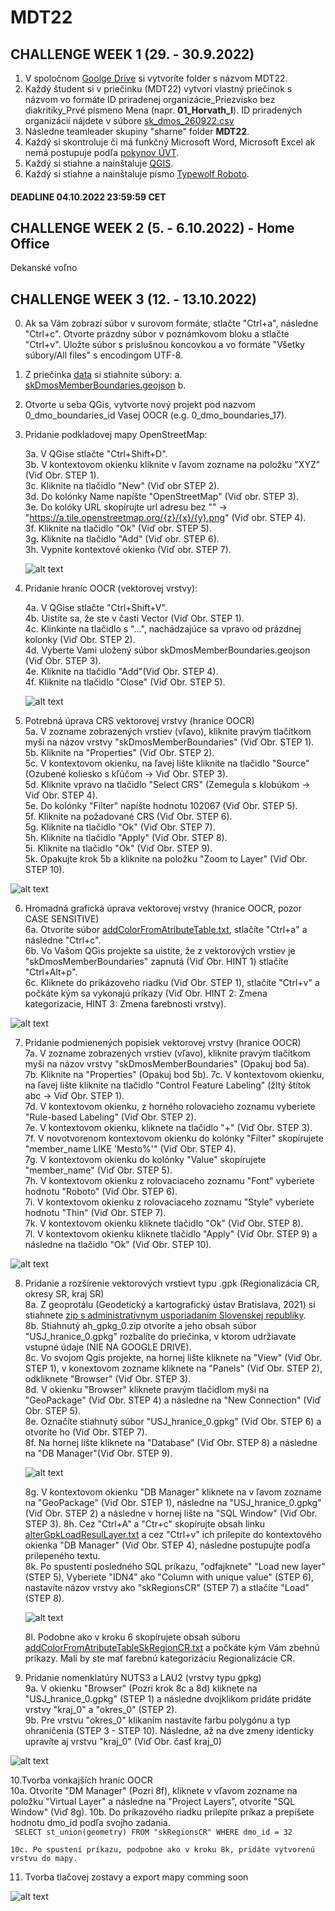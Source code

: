 # MDT22

## CHALLENGE WEEK 1 (29. - 30.9.2022)
1. V spoločnom [Goolge Drive](https://www.google.com/drive/) si vytvoríte folder s názvom MDT22.
2. Každý študent si v priečinku (MDT22) vytvorí vlastný priečinok s názvom vo formáte ID priradenej organizácie_Priezvisko bez diakritiky_Prvé písmeno Mena (napr. <b>01_Horvath_I</b>). ID priradených organizácií nájdete v súbore [sk_dmos_260922.csv](podklady/sk_dmos_260922.csv)
3. Následne teamleader skupiny "sharne" folder <b>MDT22</b>.
4. Každý si skontroluje či má funkčný Microsoft Word, Microsoft Excel ak nemá postupuje podľa [pokynov ÚVT](https://uvt.tuke.sk/wps/portal/uv/software/microsoft-office365).
5. Každý si stiahne a nainštaluje [QGIS](https://www.qgis.org/en/site/forusers/download.html).
6. Každý si stiahne a nainštaluje písmo [Typewolf Roboto](https://www.typewolf.com/assets/fonts/roboto.zip).


<h4>DEADLINE 04.10.2022 23:59:59 CET</h4>

## CHALLENGE WEEK 2 (5. - 6.10.2022) - Home Office
Dekanské voľno



## CHALLENGE WEEK 3 (12. - 13.10.2022)
0. Ak sa Vám zobrazí súbor v surovom formáte, stlačte "Ctrl+a", následne "Ctrl+c". Otvorte prázdny súbor v poznámkovom bloku a stlačte "Ctrl+v". Uložte súbor s príslušnou koncovkou a vo formáte "Všetky súbory/All files" s encodingom UTF-8. 
1. Z priečinka [data](https://github.com/csabasidor/MDT22/tree/main/data) si stiahnite súbory:
    a. [skDmosMemberBoundaries.geojson](https://github.com/csabasidor/MDT22/blob/main/data/skDmosMemberBoundaries.geojson)
    b. 
2. Otvorte u seba QGis, vytvorte nový projekt pod nazvom 0_dmo_boundaries_id Vasej OOCR (e.g. 0_dmo_boundaries_17).
3. Pridanie podkladovej mapy OpenStreetMap:  
      
     3a. V QGise stlačte "Ctrl+Shift+D".  
     3b. V kontextovom okienku kliknite v ľavom zozname na položku "XYZ" (Viď Obr. STEP 1).  
     3c. Kliknite na tlačidlo "New" (Viď obr STEP 2).  
     3d. Do kolónky Name napíšte "OpenStreetMap" (Viď obr. STEP 3).  
     3e. Do kolóky URL skopírujte url adresu bez "" -> "https://a.tile.openstreetmap.org/{z}/{x}/{y}.png" (Viď obr. STEP 4).  
     3f. Kliknite na tlačidlo "Ok" (Viď obr. STEP 5).  
     3g. Kliknite na tlačidlo "Add" (Viď obr. STEP 6).  
     3h. Vypnite kontextové okienko (Viď obr. STEP 7).  
         
   ![alt text](https://github.com/csabasidor/MDT22/blob/main/podklady/AddOpenStreetMapBaseMap.png?raw=true)  
   
4. Pridanie hraníc OOCR (vektorovej vrstvy):   

     4a. V QGise stlačte "Ctrl+Shift+V".  
     4b. Uistite sa, že ste v časti Vector (Viď Obr. STEP 1).  
     4c. Klinkinte na tlačidlo s "...", nachádzajúce sa vpravo od prázdnej kolonky (Viď Obr. STEP 2).  
     4d. Vyberte Vami uložený súbor skDmosMemberBoundaries.geojson (Viď Obr. STEP 3).  
     4e. Kliknite na tlačidlo "Add"(Viď Obr. STEP 4).  
     4f. Kliknite na tlačidlo "Close" (Viď Obr. STEP 5).  
     
     ![alt text](https://github.com/csabasidor/MDT22/blob/main/podklady/AddVectorlayer.png?raw=true)  
     
 5. Potrebná úprava CRS vektorovej vrstvy (hranice OOCR)  
     5a. V zozname zobrazených vrstiev (vľavo), kliknite pravým tlačítkom myši na názov vrstvy "skDmosMemberBoundaries" (Viď Obr. STEP 1).  
     5b. Kliknite na "Properties" (Viď Obr. STEP 2).  
     5c. V kontextovom okienku, na ľavej lište kliknite na tlačidlo "Source" (Ozubené koliesko s kľúčom -> Viď Obr. STEP 3).  
     5d. Kliknite vpravo na tlačidlo "Select CRS" (Zemeguĺa s klobúkom -> Viď Obr. STEP 4).  
     5e. Do kolónky "Filter" napíšte hodnotu 102067 (Viď Obr. STEP 5).  
     5f. Kliknite na požadované CRS (Viď Obr. STEP 6).  
     5g. Kliknite na tlačidlo "Ok" (Viď Obr. STEP 7).  
     5h. Kliknite na tlačidlo "Apply" (Viď Obr. STEP 8).   
     5i. Kliknite na tlačidlo "Ok" (Viď Obr. STEP 9).  
     5k. Opakujte krok 5b a kliknite na položku "Zoom to Layer" (Viď Obr. STEP 10).  
     
 ![alt text](https://github.com/csabasidor/MDT22/blob/main/podklady/setCRSKrovak.png?raw=true)  
     
6. Hromadná grafická úprava vektorovej vrstvy (hranice OOCR, pozor CASE SENSITIVE)  
    6a. Otvoríte súbor [addColorFromAtributeTable.txt](https://raw.githubusercontent.com/csabasidor/MDT22/main/podklady/addColorFromAtributeTable.txt), stlačíte "Ctrl+a" a následne "Ctrl+c".  
    6b. Vo Vašom QGis projekte sa uistite, že z vektorových vrstiev je "skDmosMemberBoundaries" zapnutá (Viď Obr. HINT 1)  stlačíte "Ctrl+Alt+p".  
    6c. Kliknete do prikázoveho riadku (Viď Obr. STEP 1), stlačíte "Ctrl+v" a počkáte kým sa vykonajú príkazy (Viď Obr. HINT 2: Zmena kategorizacie, HINT 3: Zmena farebnosti vrstvy).  

![alt text](https://github.com/csabasidor/MDT22/blob/main/podklady/SetColorsViaPythonConsole.png?raw=true) 

7. Pridanie podmienených popisiek vektorovej vrstvy (hranice OOCR)  
    7a. V zozname zobrazených vrstiev (vľavo), kliknite pravým tlačítkom myši na názov vrstvy "skDmosMemberBoundaries" (Opakuj bod 5a).  
    7b. Kliknite na "Properties" (Opakuj bod 5b). 
    7c. V kontextovom okienku, na ľavej lište kliknite na tlačidlo "Control Feature Labeling" (žltý štítok abc -> Viď Obr. STEP 1).  
    7d. V kontextovom okienku, z horného rolovacieho zoznamu vyberiete "Rule-based Labeling" (Viď Obr. STEP 2).  
    7e. V kontextovom okienku, kliknete na tlačidlo "+" (Viď Obr. STEP 3).  
    7f. V novotvorenom kontextovom okienku do kolónky "Filter" skopírujete "member_name LIKE 'Mesto%'" (Viď Obr. STEP 4).  
    7g. V kontextovom okienku do kolónky "Value" skopírujete "member_name" (Viď Obr. STEP 5).  
    7h. V kontextovom okienku z rolovaciaceho zoznamu "Font" vyberiete hodnotu "Roboto" (Viď Obr. STEP 6).  
    7i. V kontextovom okienku z rolovaciaceho zoznamu "Style" vyberiete hodnotu "Thin" (Viď Obr. STEP 7).  
    7k. V kontextovom okienku kliknete tlačidlo "Ok" (Viď Obr. STEP 8).  
    7l. V kontextovom okienku kliknete tlačidlo "Apply" (Viď Obr. STEP 9) a následne na tlačidlo "Ok" (Viď Obr. STEP 10).  
    
![alt text](https://github.com/csabasidor/MDT22/blob/main/podklady/AddLabelsCondtional.png?raw=true) 

8. Pridanie a rozšírenie vektorových vrstievt typu .gpk (Regionalizácia CR, okresy SR, kraj SR)  
    8a. Z geoprotálu (Geodetický a kartografický ústav Bratislava, 2021) si stiahnete [zip s administratívnym usporiadaním Slovenskej republiky](https://www.geoportal.sk/files/zbgis/na_stiahnutie/gpkg/ah_gpkg_0.zip).  
    8b. Stiahnutý ah_gpkg_0.zip otvoríte a jeho obsah súbor "USJ_hranice_0.gpkg" rozbalíte do priečinka, v ktorom udržiavate vstupné údaje (NIE NA GOOGLE DRIVE).  
    8c. Vo svojom Qgis projekte, na hornej lište kliknete na "View" (Viď Obr. STEP 1), v konextovom zozname kliknete na "Panels" (Viď Obr. STEP 2), odkliknete "Browser" (Viď Obr. STEP 3).  
    8d. V okienku "Browser" kliknete pravým tlačidlom myši na "GeoPackage" (Viď Obr. STEP 4) a následne na "New Connection" (Viď Obr. STEP 5).  
    8e. Označíte stiahnutý súbor "USJ_hranice_0.gpkg" (Viď Obr. STEP 6) a otvoríte ho (Viď Obr. STEP 7).  
    8f. Na hornej lište kliknete na "Database" (Viď Obr. STEP 8) a následne na "DB Manager"(Viď Obr. STEP 9).
    
    ![alt text](https://github.com/csabasidor/MDT22/blob/main/podklady/addGpkgOpenDBManager.png?raw=true)  
    
    
    8g. V kontextovom okienku "DB Manager" kliknete na v ľavom zozname na "GeoPackage" (Viď Obr. STEP 1), následne na "USJ_hranice_0.gpkg" (Viď Obr. STEP 2) a následne v hornej lište na "SQL Window" (Viď Obr. STEP 3).
    8h. Cez "Ctrl+A" a "Ctr+c" skopírujte obsah linku [alterGpkLoadResulLayer.txt](https://raw.githubusercontent.com/csabasidor/MDT22/main/podklady/alterGpkLoadResulLayer.txt) a cez "Ctrl+v" ich prilepíte do kontextového okienka "DB Manager" (Viď Obr. STEP 4), následne postupujte podľa prilepeného textu.  
    8k. Po spustentí posledného SQL príkazu, "odfajknete" "Load new layer" (STEP 5), Vyberiete "IDN4" ako "Column with unique value" (STEP 6), nastavíte názov vrstvy ako "skRegionsCR" (STEP 7) a stlačíte "Load" (STEP 8).   
    
    ![alt text](https://github.com/csabasidor/MDT22/blob/main/podklady/copyPasteScript.png?raw=true)  
    
    8l. Podobne ako v kroku 6 skopírujete obsah súboru [addColorFromAtributeTableSkRegionCR.txt](https://raw.githubusercontent.com/csabasidor/MDT22/main/podklady/addColorFromAtributeTableSkRegionCR.txt) a počkáte kým Vám zbehnú príkazy. Mali by ste mať farebnú kategorizáciu Regionalizácie CR.
    
9. Pridanie nomenklatúry NUTS3 a LAU2 (vrstvy typu gpkg)  
    9a. V okienku "Browser" (Pozri krok 8c a 8d) kliknete na "USJ_hranice_0.gpkg" (STEP 1) a následne dvojklikom pridáte pridáte vrstvy "kraj_0" a "okres_0" (STEP 2).  
    9b. Pre vrstvu "okres_0" klikaním nastavíte farbu polygónu a typ ohraničenia (STEP 3 - STEP 10). Následne, až na dve zmeny identicky upravíte aj vrstvu "kraj_0" (Viď Obr. časť kraj_0) 
    
![alt text](https://github.com/csabasidor/MDT22/blob/main/podklady/clickChangeVectorFill.png?raw=true)  

10.Tvorba vonkajších hraníc OOCR   
    10a. Otvoríte "DM Manager" (Pozri 8f), kliknete v vľavom zozname na položku "Virtual Layer" a následne na "Project Layers", otvoríte "SQL Window" (Viď 8g).
    10b. Do príkazového riadku prilepíte príkaz a prepíšete hodnotu dmo_id podľa svojho zadania.  
      <code>
                SELECT st_union(geometry) 
                FROM "skRegionsCR"
                WHERE dmo_id = 32
      </code>    
    
           
    10c. Po spustení príkazu, podpobne ako v kroku 8k, pridáte vytvorenú vrstvu do mapy.
    
11. Tvorba tlačovej zostavy a export mapy
comming soon

![alt text](https://github.com/csabasidor/MDT22/blob/main/podklady/0_dmo_bordersb.png?raw=true)  
